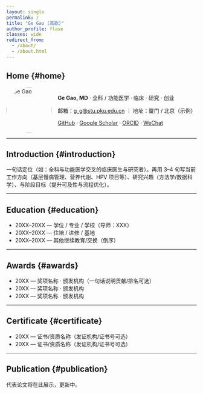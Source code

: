 ```yaml
---
layout: single
permalink: /
title: "Ge Gao (高歌)"
author_profile: flase
classes: wide
redirect_from:
  - /about/
  - /about.html
---
```




## Home {#home}

<div style="display:flex;gap:16px;align-items:center;flex-wrap:wrap;">
  <img src="/images/zhengjianzhao.PNG" alt="Ge Gao" style="width:120px;border-radius:50%;margin:0;">
  <div>
    <p><strong>Ge Gao, MD</strong> · 全科 / 功能医学 · 临床 · 研究 · 创业</p>
    <p>邮箱：<a href="mailto:g_g@stu.pku.edu.cn">g_g@stu.pku.edu.cn</a> ｜ 地址：厦门 / 北京（示例）</p>
    <p>
      <a href="https://github.com/ggsong" target="_blank">GitHub</a> ·
      <a href="https://scholar.google.com/" target="_blank">Google Scholar</a> ·
      <a href="https://orcid.org/" target="_blank">ORCID</a> ·
      <a href="/images/wechat.jpg" target="_blank">WeChat</a>
    </p>
  </div>
</div>

---

## Introduction {#introduction}
一句话定位（如：全科与功能医学交叉的临床医生与研究者）。再用 3–4 句写当前工作方向（基层慢病管理、营养代谢、HPV 项目等）、研究兴趣（方法学/数据科学）、与阶段目标（提升可及性与流程优化）。

---

## Education {#education}
- 20XX–20XX — 学位 / 专业 / 学校（导师：XXX）
- 20XX–20XX — 住培 / 进修 / 基地
- 20XX–20XX — 其他继续教育/交换（倒序）

---

## Awards {#awards}
- 20XX — 奖项名称 · 颁发机构（一句话说明贡献/排名可选）
- 20XX — 奖项名称 · 颁发机构
- 20XX — 奖项名称 · 颁发机构

---

## Certificate {#certificate}
- 20XX — 证书/资质名称（发证机构/证书号可选）
- 20XX — 证书/资质名称（发证机构/证书号可选）

---

## Publication {#publication}
<p>代表论文将在此展示，更新中。</p>

<!-- 将来想自动列出全部论文，可把下面这段去掉注释（并确保有 _publications/ 条目）：
{% assign pubs = site.publications | sort: "date" | reverse %}
{% if pubs.size > 0 %}
  {% for pub in pubs %}
    {% include archive-single.html %}
  {% endfor %}
{% else %}
  <p>论文清单将随后补充。</p>
{% endif %}
-->

<style>
  h2, h3 { scroll-margin-top: 90px; }  /* 锚点下移，避免被固定导航挡住 */
  html { scroll-behavior: smooth; }    /* 平滑滚动（可选） */
</style>		

